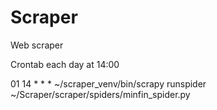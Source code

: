 # Scraper
Web scraper

Crontab each day at 14:00

01 14 * * * ~/scraper_venv/bin/scrapy runspider ~/Scraper/scraper/spiders/minfin_spider.py
